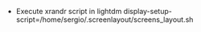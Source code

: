 * Execute xrandr script in lightdm
display-setup-script=/home/sergio/.screenlayout/screens_layout.sh
